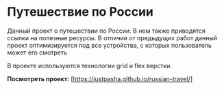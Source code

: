 # Путешествие по России

Данный проект о путешествии по России.
В нем также приводятся ссылки на полезные ресурсы.
В отличии от предыдущих работ данный проект оптимизируется
под все устройства, с которых пользователь может его смотреть

В проекте используются технологии grid и flex верстки.

**Посмотреть проект:** [https://justpasha.github.io/russian-travel/]


